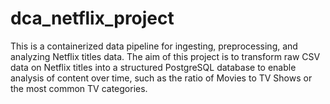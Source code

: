 # dca_netflix_project
This is a containerized data pipeline for ingesting, preprocessing, and analyzing Netflix titles data.  The aim of this project is to transform raw CSV data on Netflix titles into a structured PostgreSQL database to enable analysis of content over time, such as the ratio of Movies to TV Shows or the most common TV categories.
